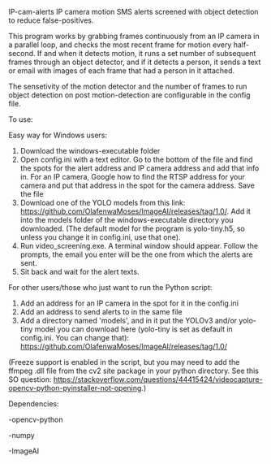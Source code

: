 
IP-cam-alerts
IP camera motion SMS alerts screened with object detection to reduce false-positives.

This program works by grabbing frames continuously from an IP camera in a parallel loop, and checks the most recent frame for motion every half-second. If and when it detects motion, it runs a set number of subsequent frames through an object detector, and if it detects a person, it sends a text or email with images of each frame that had a person in it attached.

The sensetivity of the motion detector and the number of frames to run object detection on post motion-detection are configurable in the config file.

To use:

Easy way for Windows users:

1. Download the windows-executable folder
2. Open config.ini with a text editor. Go to the bottom of the file and find the spots for the alert address and IP camera address and add that info in. For an IP camera, Google how to find the RTSP address for your camera and put that address in the spot for the camera address. Save the file
3. Download one of the YOLO models from this link: https://github.com/OlafenwaMoses/ImageAI/releases/tag/1.0/. Add it into the models folder of the windows-executable directory you downloaded. (The default model for the program is yolo-tiny.h5, so unless you change it in config.ini, use that one).
4. Run video_screening.exe. A terminal window should appear. Follow the prompts, the email you enter will be the one from which the alerts are sent. 
5. Sit back and wait for the alert texts. 


For other users/those who just want to run the Python script:

1. Add an address for an IP camera in the spot for it in the config.ini
2. Add an address to send alerts to in the same file
3. Add a directory named 'models', and in it put the YOLOv3 and/or yolo-tiny model you can download here (yolo-tiny is set as default in config.ini. You can change that): https://github.com/OlafenwaMoses/ImageAI/releases/tag/1.0/

(Freeze support is enabled in the script, but you may need to add the ffmpeg .dll file from the cv2 site package in your python directory. See this SO question: https://stackoverflow.com/questions/44415424/videocapture-opencv-python-pyinstaller-not-opening.)


Dependencies:

-opencv-python

-numpy

-ImageAI
